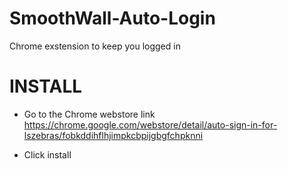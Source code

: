 # SmoothWall-Auto-Login
Chrome exstension to keep you logged in

# INSTALL
- Go to the Chrome webstore link https://chrome.google.com/webstore/detail/auto-sign-in-for-lszebras/fobkddihflhjimpkcbpijgbgfchpknni

- Click install
